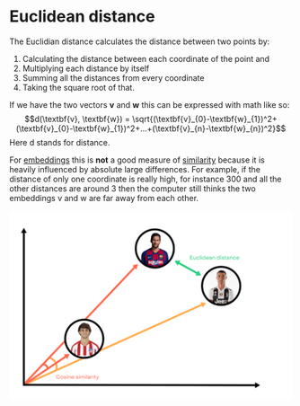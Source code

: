 # Euclidean distance 
The Euclidian distance calculates the distance between two points by:

1. Calculating the distance between each coordinate of the point and 
2. Multiplying each distance by itself 
3. Summing all the distances from every coordinate 
4. Taking the square root of that. 

If we have the two vectors $\textbf{v}$ and $\textbf{w}$ this can be expressed with math like so: $$d(\textbf{v}, \textbf{w}) = \sqrt{(\textbf{v}_{0}-\textbf{w}_{1})^2+(\textbf{v}_{0}-\textbf{w}_{1})^2+...+(\textbf{v}_{n}-\textbf{w}_{n})^2}$$ 
Here d stands for distance. 

For [embeddings](Embeddings.md) this is **not** a good measure of [similarity](Similarity.md) because it is heavily influenced by absolute large differences. For example, if the distance of only one coordinate is really high, for instance 300 and all the other distances are around 3 then the computer still thinks the two embeddings v and w are far away from each other. 

![Euclidian vs cosine distance](../images/Pasted%20image%2020220606220215.png)